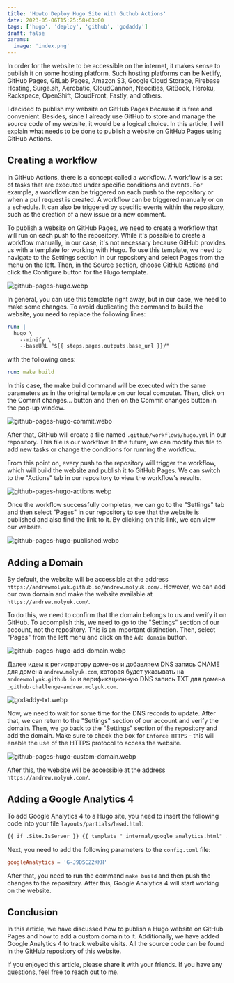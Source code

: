 ```yaml
---
title: 'Howto Deploy Hugo Site With Guthub Actions'
date: 2023-05-06T15:25:58+03:00
tags: ['hugo', 'deploy', 'github', 'godaddy']
draft: false
params:
  image: 'index.png'
---
```


In order for the website to be accessible on the internet, it makes sense to publish it on some hosting platform. Such
hosting platforms can be Netlify, GitHub Pages, GitLab Pages, Amazon S3, Google Cloud Storage, Firebase Hosting,
Surge.sh, Aerobatic, CloudCannon, Neocities, GitBook, Heroku, Rackspace, OpenShift, CloudFront, Fastly, and others.

I decided to publish my website on GitHub Pages because it is free and convenient. Besides, since I already use GitHub
to store and manage the source code of my website, it would be a logical choice. In this article, I will explain what
needs to be done to publish a website on GitHub Pages using GitHub Actions.

<!--more-->

## Creating a workflow

In GitHub Actions, there is a concept called a workflow. A workflow is a set of tasks that are executed under specific
conditions and events. For example, a workflow can be triggered on each push to the repository or when a pull request is
created. A workflow can be triggered manually or on a schedule. It can also be triggered by specific events within the
repository, such as the creation of a new issue or a new comment.

To publish a website on GitHub Pages, we need to create a workflow that will run on each push to the repository. While
it's possible to create a workflow manually, in our case, it's not necessary because GitHub provides us with a template
for working with Hugo. To use this template, we need to navigate to the Settings section in our repository and select
Pages from the menu on the left. Then, in the Source section, choose GitHub Actions and click the Configure button for
the Hugo template.

![github-pages-hugo.webp](github-pages-hugo.webp)

In general, you can use this template right away, but in our case, we need to make some changes. To avoid duplicating
the command to build the website, you need to replace the following lines:

```yaml
run: |
  hugo \
    --minify \
    --baseURL "${{ steps.pages.outputs.base_url }}/"
```

with the following ones:

```yaml
run: make build
```

In this case, the make build command will be executed with the same parameters as in the original template on our local
computer. Then, click on the Commit changes... button and then on the Commit changes button in the pop-up window.

![github-pages-hugo-commit.webp](github-pages-hugo-commit.webp)

After that, GitHub will create a file named `.github/workflows/hugo.yml` in our repository. This file is our workflow.
In the future, we can modify this file to add new tasks or change the conditions for running the workflow.

From this point on, every push to the repository will trigger the workflow, which will build the website and publish it
to GitHub Pages. We can switch to the "Actions" tab in our repository to view the workflow's results.

![github-pages-hugo-actions.webp](github-pages-hugo-actions.webp)

Once the workflow successfully completes, we can go to the "Settings" tab and then select "Pages" in our repository to
see that the website is published and also find the link to it. By clicking on this link, we can view our website.

![github-pages-hugo-published.webp](github-pages-hugo-published.webp)

## Adding a Domain

By default, the website will be accessible at the address `https://andrewmolyuk.github.io/andrew.molyuk.com/`. However,
we can add our own domain and make the website available at `https://andrew.molyuk.com/`.

To do this, we need to confirm that the domain belongs to us and verify it on GitHub. To accomplish this, we need to go
to the "Settings" section of our account, not the repository. This is an important distinction. Then, select "Pages"
from the left menu and click on the `Add domain` button.

![github-pages-hugo-add-domain.webp](github-pages-hugo-add-domain.webp)

Далее идем к регистратору доменов и добавляем DNS запись CNAME для домена `andrew.molyuk.com`, которая будет указывать
на `andrewmolyuk.github.io` и верификационную DNS запись TXT для домена `_github-challenge-andrew.molyuk.com`.

![godaddy-txt.webp](godaddy-dns.webp)

Now, we need to wait for some time for the DNS records to update. After that, we can return to the "Settings" section of
our account and verify the domain. Then, we go back to the "Settings" section of the repository and add the domain. Make
sure to check the box for `Enforce HTTPS` - this will enable the use of the HTTPS protocol to access the website.

![github-pages-hugo-custom-domain.webp](github-pages-hugo-custom-domain.webp)

After this, the website will be accessible at the address `https://andrew.molyuk.com/`.

## Adding a Google Analytics 4

To add Google Analytics 4 to a Hugo site, you need to insert the following code into your file
`layouts/partials/head.html`:

```html
{{ if .Site.IsServer }} {{ template "_internal/google_analytics.html" . }} {{ end }}
```

Next, you need to add the following parameters to the `config.toml` file:

```toml
googleAnalytics = 'G-J9DSCZ2KKH'
```

After that, you need to run the command `make build` and then push the changes to the repository. After this, Google
Analytics 4 will start working on the website.

## Conclusion

In this article, we have discussed how to publish a Hugo website on GitHub Pages and how to add a custom domain to it.
Additionally, we have added Google Analytics 4 to track website visits. All the source code can be found in the
[GitHub repository](https://github.com/andrewmolyuk/andrew.molyuk.com) of this website.

If you enjoyed this article, please share it with your friends. If you have any questions, feel free to reach out to me.
